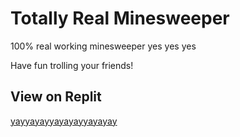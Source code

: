 # Totally Real Minesweeper
100% real working minesweeper yes yes yes

Have fun trolling your friends!

## View on Replit
[yayyayayyayayayyayayay](https://adversarialminesweeper.leshui.repl.co)
